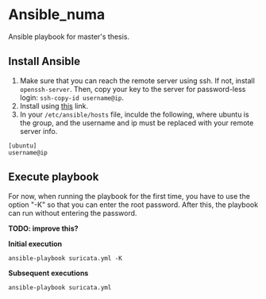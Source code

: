 # Ansible_numa
Ansible playbook for master's thesis.

## Install Ansible
1. Make sure that you can reach the remote server using ssh. If not, install `openssh-server`. Then, copy your key to the server for password-less login: `ssh-copy-id username@ip`.
2. Install using [this](https://docs.ansible.com/ansible/latest/installation_guide/index.html) link.
3. In your `/etc/ansible/hosts` file, inculde the following, where ubuntu is the group, and the username and ip must be replaced with your remote server info.

```
[ubuntu]
username@ip
```

## Execute playbook
For now, when running the playbook for the first time, you have to use the option "-K" so that you can enter the root password. After this, the playbook can run without entering the password.

**TODO: improve this?**

**Initial execution**

    ansible-playbook suricata.yml -K

**Subsequent executions**
  
    ansible-playbook suricata.yml
